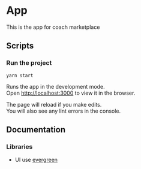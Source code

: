 # App

This is the app for coach marketplace

## Scripts

### Run the project

```
yarn start
```

Runs the app in the development mode.<br />
Open [http://localhost:3000](http://localhost:3000) to view it in the browser.

The page will reload if you make edits.<br />
You will also see any lint errors in the console.

## Documentation

### Libraries

- UI use [evergreen](https://evergreen.segment.com/)